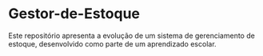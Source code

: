 # Gestor-de-Estoque
Este repositório apresenta a evolução de um sistema de gerenciamento de estoque, desenvolvido como parte de um aprendizado escolar. 
